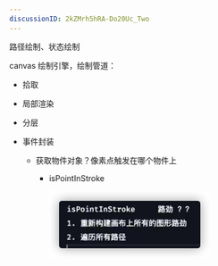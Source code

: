 ```yaml
---
discussionID: 2kZMrh5hRA-Do20Uc_Two
---
```

路径绘制、状态绘制



canvas 绘制引擎，绘制管道：

- 拾取

- 局部渲染

- 分层

- 事件封装

  - 获取物件对象？像素点触发在哪个物件上

    - isPointInStroke

      <img src="./images/image-20210518212646486.png" alt="image-20210518212646486" style="zoom:50%;" />